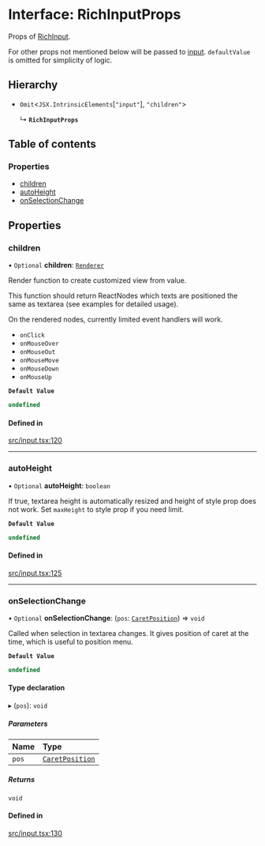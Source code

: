 # Interface: RichInputProps

Props of [RichInput](../API.md#experimental_richinput).

For other props not mentioned below will be passed to [input](https://developer.mozilla.org/en-US/docs/Web/API/HTMLInputElement).
`defaultValue` is omitted for simplicity of logic.

## Hierarchy

- `Omit`<`JSX.IntrinsicElements`[``"input"``], ``"children"``\>

  ↳ **`RichInputProps`**

## Table of contents

### Properties

- [children](RichInputProps.md#children)
- [autoHeight](RichInputProps.md#autoheight)
- [onSelectionChange](RichInputProps.md#onselectionchange)

## Properties

### children

• `Optional` **children**: [`Renderer`](../API.md#renderer)

Render function to create customized view from value.

This function should return ReactNodes which texts are positioned the same as textarea (see examples for detailed usage).

On the rendered nodes, currently limited event handlers will work.
- `onClick`
- `onMouseOver`
- `onMouseOut`
- `onMouseMove`
- `onMouseDown`
- `onMouseUp`

**`Default Value`**

```ts
undefined
```

#### Defined in

[src/input.tsx:120](https://github.com/inokawa/rich-textarea/blob/dc63a9fde91f2e2855d6240be87ca131d128cc23/src/input.tsx#L120)

___

### autoHeight

• `Optional` **autoHeight**: `boolean`

If true, textarea height is automatically resized and height of style prop does not work. Set `maxHeight` to style prop if you need limit.

**`Default Value`**

```ts
undefined
```

#### Defined in

[src/input.tsx:125](https://github.com/inokawa/rich-textarea/blob/dc63a9fde91f2e2855d6240be87ca131d128cc23/src/input.tsx#L125)

___

### onSelectionChange

• `Optional` **onSelectionChange**: (`pos`: [`CaretPosition`](../API.md#caretposition)) => `void`

Called when selection in textarea changes. It gives position of caret at the time, which is useful to position menu.

**`Default Value`**

```ts
undefined
```

#### Type declaration

▸ (`pos`): `void`

##### Parameters

| Name | Type |
| :------ | :------ |
| `pos` | [`CaretPosition`](../API.md#caretposition) |

##### Returns

`void`

#### Defined in

[src/input.tsx:130](https://github.com/inokawa/rich-textarea/blob/dc63a9fde91f2e2855d6240be87ca131d128cc23/src/input.tsx#L130)

